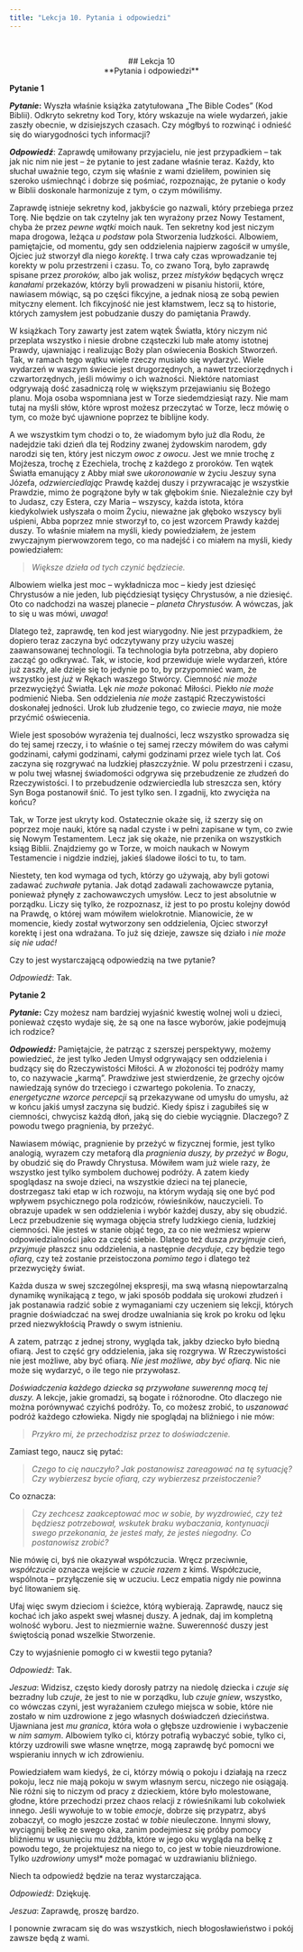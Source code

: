 ```yaml
---
title: "Lekcja 10. Pytania i odpowiedzi"
---
```

&nbsp;
<div markdown="1" align="center"> 
## Lekcja 10<br>
**Pytania i odpowiedzi**

</div>

**Pytanie 1**

***Pytanie*:** Wyszła właśnie książka zatytułowana „The Bible Codes” (Kod Biblii). Odkryto sekretny kod Tory, który wskazuje na wiele wydarzeń, jakie zaszły obecnie, w dzisiejszych czasach. Czy mógłbyś to rozwinąć i odnieść się do wiarygodności tych informacji?

***Odpowiedź***: Zaprawdę umiłowany przyjacielu, nie jest przypadkiem – tak jak nic nim nie jest – że pytanie to jest zadane właśnie teraz. Każdy, kto słuchał uważnie tego, czym się właśnie z wami dzieliłem, powinien się szeroko uśmiechnąć i dobrze się pośmiać, rozpoznając, że pytanie o kody w Biblii doskonale harmonizuje z tym, o czym mówiliśmy. 

Zaprawdę istnieje sekretny kod, jakbyście go nazwali, który przebiega przez Torę. Nie będzie on tak czytelny jak ten wyrażony przez Nowy Testament, chyba że przez *pewne wątki* moich nauk. Ten sekretny kod jest niczym mapa drogowa, leżąca *u podstaw* pola Stworzenia ludzkości. Albowiem, pamiętajcie, od momentu, gdy sen oddzielenia najpierw zagościł w umyśle, Ojciec już stworzył dla niego *korektę*. I trwa cały czas wprowadzanie tej korekty w polu przestrzeni i czasu. To, co zwano Torą, było zaprawdę spisane przez *proroków,* albo jak wolisz, przez *mistyków* będących wręcz *kanałami* przekazów, którzy byli prowadzeni w pisaniu historii, które, nawiasem mówiąc, są po części fikcyjne, a jednak niosą ze sobą pewien mityczny element. Ich fikcyjność nie jest kłamstwem, lecz są to historie, których zamysłem jest pobudzanie duszy do pamiętania Prawdy. 

W książkach Tory zawarty jest zatem wątek Światła, który niczym nić przeplata wszystko i niesie drobne cząsteczki lub małe atomy istotnej Prawdy, ujawniając i realizując Boży plan oświecenia Boskich Stworzeń. Tak, w ramach tego wątku wiele rzeczy musiało się wydarzyć. Wiele wydarzeń w waszym świecie jest drugorzędnych, a nawet trzeciorzędnych i czwartorzędnych, jeśli mówimy o ich ważności. Niektóre natomiast odgrywają dość zasadniczą rolę w większym przejawianiu się Bożego planu. Moja osoba wspomniana jest w Torze siedemdziesiąt razy. Nie mam tutaj na myśli słów, które wprost możesz przeczytać w Torze, lecz mówię o tym, co może być ujawnione poprzez te biblijne kody.

A we wszystkim tym chodzi o to, że wiadomym było już dla Rodu, że nadejdzie taki dzień dla tej Rodziny zwanej żydowskim narodem, gdy narodzi się ten, który jest niczym *owoc z owocu*. Jest we mnie trochę z Mojżesza, trochę z Ezechiela, trochę z każdego z proroków. Ten wątek Światła emanujący z Abby miał swe *ukoronowanie* w życiu Jeszuy syna Józefa, *odzwierciedlając* Prawdę każdej duszy i przywracając je wszystkie Prawdzie, mimo że pogrążone były w tak głębokim śnie. Niezależnie czy był to Judasz, czy Estera, czy Maria – wszyscy, każda istota, która kiedykolwiek usłyszała o moim Życiu, nieważne jak głęboko wszyscy byli uśpieni, Abba poprzez mnie stworzył to, co jest wzorcem Prawdy każdej duszy. To właśnie miałem na myśli, kiedy powiedziałem, że jestem zwyczajnym pierwowzorem tego, co ma nadejść i co miałem na myśli, kiedy powiedziałem:

>*Większe dzieła od tych czynić będziecie.*



Albowiem wielka jest moc – wykładnicza moc – kiedy jest dziesięć Chrystusów a nie jeden, lub pięćdziesiąt tysięcy Chrystusów, a nie dziesięć. Oto co nadchodzi na waszej planecie – *planeta Chrystusów.* A wówczas, jak to się u was mówi, *uwaga*!

Dlatego też, zaprawdę, ten kod jest wiarygodny. Nie jest przypadkiem, że dopiero teraz zaczyna być odczytywany przy użyciu waszej zaawansowanej technologii. Ta technologia była potrzebna, aby dopiero zacząć go odkrywać. Tak, w istocie, kod przewiduje wiele wydarzeń, które już zaszły, ale dzieje się to jedynie po to, by przypomnieć wam, że wszystko jest *już* w Rękach waszego Stwórcy. Ciemność *nie może* przezwyciężyć Światła. Lęk *nie może* pokonać Miłości. Piekło *nie może* podmienić Nieba. Sen oddzielenia *nie może* zastąpić Rzeczywistości doskonałej jedności. Urok lub złudzenie tego, co zwiecie *maya*, nie może przyćmić oświecenia.

Wiele jest sposobów wyrażenia tej dualności, lecz wszystko sprowadza się do tej samej rzeczy, i to właśnie o tej samej rzeczy mówiłem do was całymi godzinami, całymi godzinami, całymi godzinami przez wiele tych lat. Coś zaczyna się rozgrywać na ludzkiej płaszczyźnie. W polu przestrzeni i czasu, w polu twej własnej świadomości odgrywa się przebudzenie ze złudzeń do Rzeczywistości. I to przebudzenie odzwierciedla lub streszcza sen, który Syn Boga postanowił śnić. To jest tylko sen. I zgadnij, kto zwycięża na końcu?

Tak, w Torze jest ukryty kod. Ostatecznie okaże się, iż szerzy się on poprzez moje nauki, które są nadal czyste i w pełni zapisane w tym, co zwie się Nowym Testamentem. Lecz jak się okaże, nie przenika on wszystkich ksiąg Biblii. Znajdziemy go w Torze, w moich naukach w Nowym Testamencie i nigdzie indziej, jakieś śladowe ilości to tu, to tam.

Niestety, ten kod wymaga od tych, którzy go używają, aby byli gotowi zadawać *zuchwałe* pytania. Jak dotąd zadawali zachowawcze pytania, ponieważ płynęły z zachowawczych umysłów. Lecz to jest absolutnie w porządku. Liczy się tylko, że rozpoznasz, iż jest to po prostu kolejny dowód na Prawdę, o której wam mówiłem wielokrotnie. Mianowicie, że w momencie, kiedy został wytworzony sen oddzielenia, Ojciec stworzył korektę i jest ona wdrażana. To już się dzieje, zawsze się działo i *nie może się nie udać!*

Czy to jest wystarczającą odpowiedzią na twe pytanie?

*Odpowiedź*: Tak.





**Pytanie 2**



***Pytanie*:** Czy możesz nam bardziej wyjaśnić kwestię wolnej woli u dzieci, ponieważ często wydaje się, że są one na łasce wyborów, jakie podejmują ich rodzice?

***Odpowiedź:*** Pamiętajcie, że patrząc z szerszej perspektywy, możemy powiedzieć, że jest tylko Jeden Umysł odgrywający sen oddzielenia i budzący się do Rzeczywistości Miłości. A w złożoności tej podróży mamy to, co nazywacie „karmą”. Prawdziwe jest stwierdzenie, że grzechy ojców nawiedzają synów do trzeciego i czwartego pokolenia. To znaczy, *energetyczne wzorce percepcji* są przekazywane od umysłu do umysłu, aż w końcu jakiś umysł zaczyna się budzić. Kiedy śpisz i zagubiłeś się w ciemności, chwycisz każdą dłoń, jaką się do ciebie wyciągnie. Dlaczego? Z powodu twego pragnienia, by przeżyć. 

Nawiasem mówiąc, pragnienie by przeżyć w fizycznej formie, jest tylko analogią, wyrazem czy metaforą dla *pragnienia duszy, by przeżyć w Bogu*, by obudzić się do Prawdy Chrystusa. Mówiłem wam już wiele razy, że wszystko jest tylko symbolem duchowej podróży. A zatem kiedy spoglądasz na swoje dzieci, na wszystkie dzieci na tej planecie, dostrzegasz taki etap w ich rozwoju, na którym wydają się one być pod wpływem psychicznego pola rodziców, rówieśników, nauczycieli. To obrazuje upadek w sen oddzielenia i wybór każdej duszy, aby się obudzić. Lecz przebudzenie się wymaga objęcia strefy ludzkiego cienia, ludzkiej ciemności. Nie jesteś w stanie objąć tego, za co nie weźmiesz wpierw odpowiedzialności jako za część siebie. Dlatego też dusza *przyjmuje* cień, *przyjmuje* płaszcz snu oddzielenia, a następnie *decyduje*, czy będzie tego *ofiarą*, czy też zostanie przeistoczona *pomimo tego* i dlatego też przezwycięży świat.

Każda dusza w swej szczególnej ekspresji, ma swą własną niepowtarzalną dynamikę wynikającą z tego, w jaki sposób poddała się urokowi złudzeń i jak postanawia radzić sobie z wymaganiami czy uczeniem się lekcji, których pragnie doświadczać na swej drodze uwalniania się krok po kroku od lęku przed niezwykłością Prawdy o swym istnieniu. 

A zatem, patrząc z jednej strony, wygląda tak, jakby dziecko było biedną ofiarą. Jest to część gry oddzielenia, jaka się rozgrywa. W Rzeczywistości nie jest możliwe, aby być ofiarą. *Nie jest możliwe, aby być ofiarą.* Nic nie może się wydarzyć, o ile tego nie przywołasz. 

*Doświadczenia każdego dziecka są przywołane suwerenną mocą tej duszy.* A lekcje, jakie gromadzi, są bogate i różnorodne. Oto dlaczego nie można porównywać czyichś podróży. To, co możesz zrobić, to *uszanować* podróż każdego człowieka. Nigdy nie spoglądaj na bliźniego i nie mów:



>*Przykro mi, że przechodzisz przez to doświadczenie.*



Zamiast tego, naucz się pytać:



>*Czego to cię nauczyło? Jak postanowisz zareagować na tę sytuację? Czy wybierzesz bycie ofiarą, czy wybierzesz przeistoczenie?*



Co oznacza:



>*Czy zechcesz zaakceptować moc w sobie, by wyzdrowieć, czy też będziesz potrzebował, wskutek braku wybaczania, kontynuacji swego przekonania, że jesteś mały, że jesteś niegodny. Co postanowisz zrobić?*



Nie mówię ci, byś nie okazywał współczucia. Wręcz przeciwnie, *współczucie* oznacza wejście w *czucie razem* z kimś. Współczucie, wspólnota – przyłączenie się w uczuciu. Lecz empatia nigdy nie powinna być litowaniem się. 

Ufaj więc swym dzieciom i ścieżce, którą wybierają. Zaprawdę, naucz się kochać ich jako aspekt swej własnej duszy. A jednak, daj im kompletną wolność wyboru. Jest to niezmiernie ważne. Suwerenność duszy jest świętością ponad wszelkie Stworzenie.

Czy to wyjaśnienie pomogło ci w kwestii tego pytania?

*Odpowiedź*: Tak.

*Jeszua*: Widzisz, często kiedy dorosły patrzy na niedolę dziecka i *czuje* *się* bezradny lub *czuje*, że jest to nie w porządku, lub *czuje* *gniew*, wszystko, co wówczas czyni, jest wyrażaniem czułego miejsca w sobie, które nie zostało w nim uzdrowione z jego własnych doświadczeń dzieciństwa. Ujawniana jest *mu* *granica*, która woła o głębsze uzdrowienie i wybaczenie w *nim* *samym*. Albowiem tylko ci, którzy potrafią wybaczyć sobie, tylko ci, którzy uzdrowili swe własne wnętrze, mogą zaprawdę być pomocni we wspieraniu innych w ich zdrowieniu.

Powiedziałem wam kiedyś, że ci, którzy mówią o pokoju i działają na rzecz pokoju, lecz nie mają pokoju w swym własnym sercu, niczego nie osiągają. Nie różni się to niczym od pracy z dzieckiem, które było molestowane, głodne, które przechodzi przez chaos relacji z rówieśnikami lub cokolwiek innego. Jeśli wywołuje to w tobie *emocje*, dobrze się przypatrz, abyś zobaczył, co mogło jeszcze zostać w *tobie* nieuleczone. Innymi słowy, wyciągnij belkę ze swego oka, zanim podejmiesz się próby pomocy bliźniemu w usunięciu mu źdźbła, które w jego oku wygląda na belkę z powodu tego, że projektujesz na niego to, co jest w tobie nieuzdrowione. Tylko *uzdrowiony* umysł* może pomagać w uzdrawianiu bliźniego.

Niech ta odpowiedź będzie na teraz wystarczająca.

*Odpowiedź*: Dziękuję.

*Jeszua*: Zaprawdę,  proszę bardzo.

I ponownie zwracam się do was wszystkich, niech błogosławieństwo i pokój zawsze będą z wami.

&nbsp;